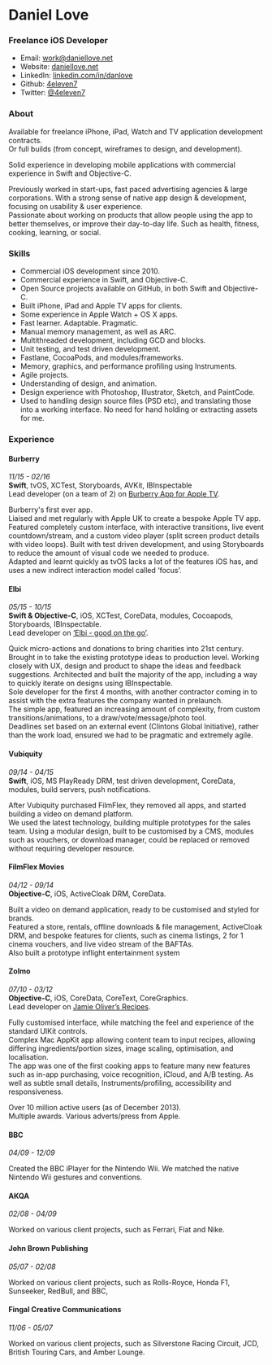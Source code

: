 Daniel Love
=============

### Freelance iOS Developer
- Email: [work@daniellove.net](mailto:work@daniellove.net)
- Website: [daniellove.net](http://daniellove.net)
- LinkedIn: [linkedin.com/in/danlove](https://linkedin.com/in/danlove)
- Github: [4eleven7](https://github.com/4eleven7)
- Twitter: [@4eleven7](https://twitter.com/4eleven7)

### About
Available for freelance iPhone, iPad, Watch and TV application development contracts.   
Or full builds (from concept, wireframes to design, and development).

Solid experience in developing mobile applications with commercial experience in Swift and Objective-C.

Previously worked in start-ups, fast paced advertising agencies & large corporations. With a strong sense of native app design & development, focusing on usability & user experience.  
Passionate about working on products that allow people using the app to better themselves, or improve their day-to-day life. Such as health, fitness, cooking, learning, or social.

### Skills
* Commercial iOS development since 2010.
* Commercial experience in Swift, and Objective-C.
* Open Source projects available on GitHub, in both Swift and Objective-C.
* Built iPhone, iPad and Apple TV apps for clients.
* Some experience in Apple Watch + OS X apps.
* Fast learner. Adaptable. Pragmatic.
* Manual memory management, as well as ARC.
* Multithreaded development, including GCD and blocks.
* Unit testing, and test driven development.
* Fastlane, CocoaPods, and modules/frameworks.
* Memory, graphics, and performance profiling using Instruments.
* Agile projects.
* Understanding of design, and animation.
* Design experience with Photoshop, Illustrator, Sketch, and PaintCode.
* Used to handling design source files (PSD etc), and translating those into a working interface. No need for hand holding or extracting assets for me.


### Experience

#### Burberry
*11/15 - 02/16*   
**Swift**, tvOS,  XCTest, Storyboards, AVKit, IBInspectable   
Lead developer (on a team of 2) on [Burberry App for Apple TV](http://www.burberryplc.com/media_centre/press_releases/2016/burberry_launches_on_apple_tv).   

Burberry's first ever app.   
Liaised and met regularly with Apple UK to create a bespoke Apple TV app.   
Featured completely custom interface, with interactive transitions, live event countdown/stream, and a custom video player (split screen product details with video loops). Built with test driven development, and using Storyboards to reduce the amount of visual code we needed to produce.    
Adapted and learnt quickly as tvOS lacks a lot of the features iOS has, and uses a new indirect interaction model called ‘focus’.

#### Elbi
*05/15 - 10/15*   
**Swift & Objective-C**, iOS, XCTest, CoreData, modules, Cocoapods, Storyboards, IBInspectable.   
Lead developer on [‘Elbi - good on the go’](https://itunes.apple.com/app/elbi-good-on-the-go/id958215274?mt=8).   

Quick micro-actions and donations to bring charities into 21st century.   
Brought in to take the existing prototype ideas to production level. Working closely with UX, design and product to shape the ideas and feedback suggestions. Architected and built the majority of the app, including a way to quickly iterate on designs using IBInspectable.   
Sole developer for the first 4 months, with another contractor coming in to assist with the extra features the company wanted in prelaunch.   
The simple app, featured an increasing amount of complexity, from custom transitions/animations, to a draw/vote/message/photo tool.    
Deadlines set based on an external event (Clintons Global Initiative), rather than the work load, ensured we had to be pragmatic and extremely agile.   


#### Vubiquity
*09/14 - 04/15*   
**Swift**, iOS, MS PlayReady DRM, test driven development, CoreData, modules, build servers, push notifications.   

After Vubiquity purchased FilmFlex, they removed all apps, and started building a video on demand platform.   
We used the latest technology, building multiple prototypes for the sales team. Using a modular design, built to be customised by a CMS, modules such as vouchers, or download manager, could be replaced or removed without requiring developer resource.


#### FilmFlex Movies
*04/12 - 09/14*   
**Objective-C**, iOS, ActiveCloak DRM, CoreData.   

Built a video on demand application, ready to be customised and styled for brands.   
Featured a store, rentals, offline downloads & file management, ActiveCloak DRM, and bespoke features for clients, such as cinema listings, 2 for 1 cinema vouchers, and live video stream of the BAFTAs.   
Also built a prototype inflight entertainment system    

#### Zolmo
*07/10 - 03/12*   
**Objective-C**, iOS, CoreData, CoreText, CoreGraphics.    
Lead developer on [Jamie Oliver’s Recipes](https://itunes.apple.com/gb/app/jamies-recipes/id398011800?mt=8).

Fully customised interface, while matching the feel and experience of the standard UIKit controls.    
Complex Mac AppKit app allowing content team to input recipes, allowing differing ingredients/portion sizes, image scaling, optimisation, and localisation.    
The app was one of the first cooking apps to feature many new features such as in-app purchasing, voice recognition, iCloud, and A/B testing. As well as subtle small details, Instruments/profiling, accessibility and responsiveness.   

Over 10 million active users (as of December 2013).   
Multiple awards. Various adverts/press from Apple.

#### BBC
*04/09 - 12/09*   

Created the BBC iPlayer for the Nintendo Wii. We matched the native Nintendo Wii gestures and conventions.

#### AKQA
*02/08 - 04/09*   

Worked on various client projects, such as Ferrari, Fiat and Nike.

#### John Brown Publishing
*05/07 - 02/08*   

Worked on various client projects, such as Rolls-Royce, Honda F1, Sunseeker, RedBull, and BBC,

#### Fingal Creative Communications
*11/06 - 05/07*   

Worked on various client projects, such as Silverstone Racing Circuit, JCD, British Touring Cars, and Amber Lounge.
